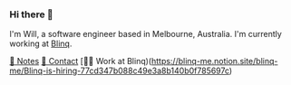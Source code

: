 ### Hi there 👋

I'm Will, a software engineer based in Melbourne, Australia. I'm currently working at [Blinq](https://blinq.me/?rel=willhackett).

[📝 Notes](https://notes.willhackett.com)
[📱 Contact](https://willhackett.com/contact)
[👨‍💻 Work at Blinq)(https://blinq-me.notion.site/blinq-me/Blinq-is-hiring-77cd347b088c49e3a8b140b0f785697c)
